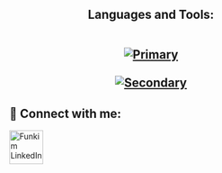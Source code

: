 <h2 align="center"> Languages and Tools:<br/>
<br/>
  
[![Primary](https://skillicons.dev/icons?i=html,css,js,ts,react,next,tailwind)](https://skillicons.dev) <br/>
<br/>
[![Secondary](https://skillicons.dev/icons?i=git,htmx,vitest,webpack,linux,vim,vscode,figma)](https://skillicons.dev)

<h2 align= "left"> 🤳 Connect with me:</h2>

[<img align="center" alt="Funkim LinkedIn" width="60px" src="https://skillicons.dev/icons?i=linkedin" />][linkedin]



[linkedin]: https://www.linkedin.com/in/seth-case/

<!--
Here are some ideas to get you started:

- 🔭 I’m currently working on ...
- 🌱 I’m currently learning ...
- 👯 I’m looking to collaborate on ...
- 🤔 I’m looking for help with ...
- 💬 Ask me about ...
- 📫 How to reach me: ...
- 😄 Pronouns: ...
- ⚡ Fun fact: ...
-->
